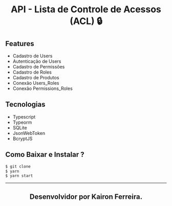 <h1 align="center">API - Lista de Controle de Acessos (ACL) 🔒</h1>

## Features
- Cadastro de Users
- Autenticação de Users
- Cadastro de Permissões
- Cadastro de Roles
- Cadastro de Produtos
- Conexão Users_Roles
- Conexão Permissions_Roles

## Tecnologias
- Typescript
- Typeorm
- SQLite
- JsonWebToken
- BcryptJS

## Como Baixar e Instalar ?

``` bash
$ git clone
$ yarn 
$ yarn start

```

<hr>

<h2 align="center">Desenvolvidor por <strong> Kairon Ferreira.</strong></h3></h2>